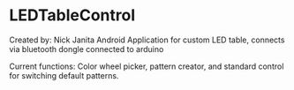 # LEDTableControl
Created by: Nick Janita
Android Application for custom LED table, connects via bluetooth dongle connected to arduino

Current functions: Color wheel picker, pattern creator, and standard control for switching default patterns. 
